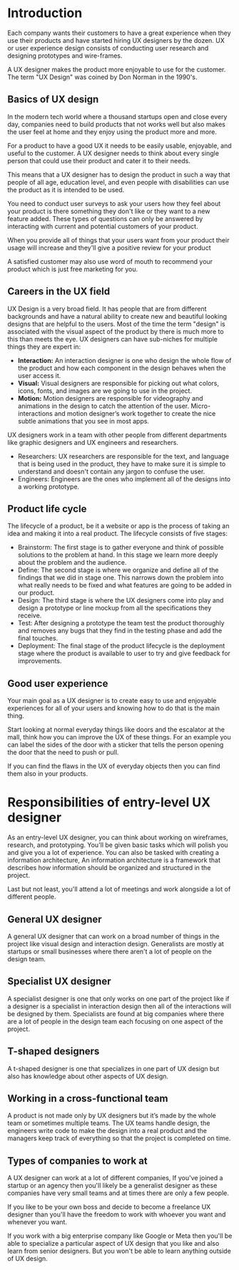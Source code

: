 # Introduction
Each company wants their customers to have a great experience when they use their products and have started hiring UX designers by the dozen. UX or user experience design consists of conducting user research and designing prototypes and wire-frames.

A UX designer makes the product more enjoyable to use for the customer. The term "UX Design" was coined by Don Norman in the 1990's.

## Basics of UX design
In the modern tech world where a thousand startups open and close every day, companies need to build products that not works well but also makes the user feel at home and they enjoy using the product more and more.

For a product to have a good UX it needs to be easily usable, enjoyable, and useful to the customer. A UX designer needs to think about every single person that could use their product and cater it to their needs.

This means that a UX designer has to design the product in such a way that people of all age, education level, and even people with disabilities can use the product as it is intended to be used.

You need to conduct user surveys to ask your users how they feel about your product is there something they don't like or they want to a new feature added. These types of questions can only be answered by interacting with current and potential customers of your product.

When you provide all of things that your users want from your product their usage will increase and they'll give a positive review for your product

A satisfied customer may also use word of mouth to recommend your product which is just free marketing for you.

## Careers in the UX field
UX Design is a very broad field. It has people that are from different backgrounds and have a natural ability to create new and beautiful looking designs that are helpful to the users.
Most of the time the term "design" is associated with the visual aspect of the product by there is much more to this than meets the eye. UX designers can have sub-niches for multiple things they are expert in:

- **Interaction:** An interaction designer is one who design the whole flow of the product and how each component in the design behaves when the user access it.
- **Visual:** Visual designers are responsible for picking out what colors, icons, fonts, and images are we going to use in the project.
- **Motion:** Motion designers are responsible for videography and animations in the design to catch the attention of the user. Micro-interactions and motion designer’s work together to create the nice subtle animations that you see in most apps. 

UX designers work in a team with other people from different departments like graphic designers and UX engineers and researchers.
- Researchers: UX researchers are responsible for the text, and language that is being used in the product, they have to make sure it is simple to understand and doesn't contain any jargon to confuse the user.
- Engineers: Engineers are the ones who implement all of the designs into a working prototype.

## Product life cycle
The lifecycle of a product, be it a website or app is the process of taking an idea and making it into a real product. The lifecycle consists of five stages:
- Brainstorm: The first stage is to gather everyone and think of possible solutions to the problem at hand. In this stage we learn more deeply about the problem and the audience.
- Define: The second stage is where we organize and define all of the findings that we did in stage one. This narrows down the problem into what really needs to be fixed and what features are going to be added in our product.
- Design: The third stage is where the UX designers come into play and design a prototype or line mockup from all the specifications they receive. 
- Test: After designing a prototype the team test the product thoroughly and removes any bugs that they find in the testing phase and add the final touches.
- Deployment: The final stage of the product lifecycle is the deployment stage where the product is available to user to try and give feedback for improvements.

## Good user experience
Your main goal as a UX designer is to create easy to use and enjoyable experiences for all of your users and knowing how to do that is the main thing.

Start looking at normal everyday things like doors and the escalator at the mall, think how you can improve the UX of these things. For an example you can label the sides of the door with a sticker that tells the person opening the door that the need to push or pull.

If you can find the flaws in the UX of everyday objects then you can find them also in your products.

# Responsibilities of entry-level UX designer
As an entry-level UX designer, you can think about working on wireframes, research, and prototyping. You'll be given basic tasks which will polish you and give you a lot of experience.
You can also be tasked with creating a information architecture, An information architecture is a framework that describes how information should be organized and structured in the project.

Last but not least, you'll attend a lot of meetings and work alongside a lot of different people.

## General UX designer
A general UX designer that can work on a broad number of things in the project like visual design and interaction design. Generalists are mostly at startups or small businesses where there aren't a lot of people on the design team.

## Specialist UX designer
A specialist designer is one that only works on one part of the project like if a designer is a specialist in interaction design then all of the interactions will be designed by them. Specialists are found at big companies where there are a lot of people in the design team each focusing on one aspect of the project.

## T-shaped designers
A t-shaped designer is one that specializes in one part of UX design but also has knowledge about other aspects of UX design.

## Working in a cross-functional team
A product is not made only by UX designers but it’s made by the whole team or sometimes multiple teams. The UX teams handle design, the engineers write code to make the design into a real product and the managers keep track of everything so that the project is completed on time.

## Types of companies to work at
A UX designer can work at a lot of different companies, If you've joined a startup or an agency then you'll likely be a generalist designer as these companies have very small teams and at times there are only a few people.

If you like to be your own boss and decide to become a freelance UX designer than you'll have the freedom to work with whoever you want and whenever you want.

If you work with a big enterprise company like Google or Meta then you'll be able to specialize a particular aspect of UX design that you like and also learn from senior designers. But you won't be able to learn anything outside of UX design. 
